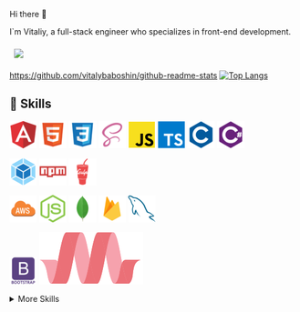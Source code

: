 Hi there 👋 

I`m Vitaliy, a full-stack engineer who specializes in front-end development.

<a href="https://github.com/vitalybaboshin">
  <img align="center" style="margin:0.5rem" 
  src="https://github-readme-stats.vercel.app/api/top-langs/?username=vitalybaboshin&layout=compact&hide=html,css&title_color=ffffff&text_color=c9cacc&icon_color=4AB197&bg_color=1A2B34" />
</a>

https://github.com/vitalybaboshin/github-readme-stats
[![Top Langs](https://github-readme-stats.vercel.app/api/top-langs/?username=vitalybaboshin)](https://github.com/vitalybaboshin/github-readme-stats)
## 💼 Skills

![Image alt ](svg/angular.png)
![Image alt ](svg/html.png)
![Image alt ](svg/css.png)
![Image alt ](svg/scss.png)
![Image alt ](svg/js.png)
![Image alt ](svg/typescript.png)
![Image alt ](svg/c.png)
![Image alt ](svg/csharp.png)

![Image alt ](svg/webpack.png)
![Image alt ](svg/npm.png)
![Image alt ](svg/gulp.png)

![Image alt ](svg/aws.png)
![Image alt ](svg/nodejs.png)
![Image alt ](svg/mongodb.png)
![Image alt ](svg/firebase.png)
![Image alt ](svg/mysql.png)

![Image alt ](svg/bootstrap.png)
![Image alt ](svg/mat.svg)



<details>
<summary>More Skills</summary>
<br>

![]sdsdsd
![]sdsdsd

</details>
